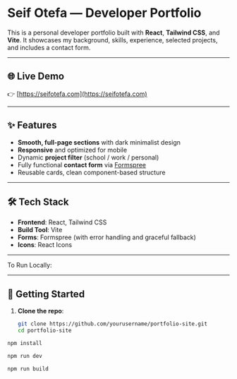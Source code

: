 # Seif Otefa — Developer Portfolio

This is a personal developer portfolio built with **React**, **Tailwind CSS**, and **Vite**. It showcases my background, skills, experience, selected projects, and includes a contact form.


---

## 🌐 Live Demo

👉 [https://seifotefa.com](https://seifotefa.com)  

---

## ✨ Features

- **Smooth, full-page sections** with dark minimalist design
- **Responsive** and optimized for mobile
- Dynamic **project filter** (school / work / personal)
- Fully functional **contact form** via [Formspree](https://formspree.io)
- Reusable cards, clean component-based structure
---

## 🛠 Tech Stack

- **Frontend**: React, Tailwind CSS
- **Build Tool**: Vite
- **Forms**: Formspree (with error handling and graceful fallback)
- **Icons**: React Icons

---

To Run Locally:

---

## 🚀 Getting Started

1. **Clone the repo**:
   ```bash
   git clone https://github.com/yourusername/portfolio-site.git
   cd portfolio-site
```bash
npm install

npm run dev

npm run build
